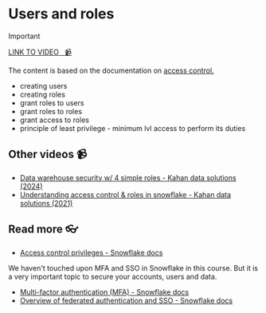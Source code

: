 # Users and roles

<!-- [![video](https://github.com/kokchun/assets/blob/025ae8622a25d5522d11b21108f52f1df9388ea2/data_warehouse/snowflake_free_trial.png?raw=true)](https://github.com/kokchun/assets/blob/025ae8622a25d5522d11b21108f52f1df9388ea2/data_warehouse/snowflake_free_trial.png?raw=true) -->


> [!IMPORTANT]
> [LINK TO VIDEO &nbsp; :video_camera:](https://)


The content is based on the documentation on [access control.](https://docs.snowflake.com/en/user-guide/security-access-control-overview)

- creating users
- creating roles 
- grant roles to users
- grant roles to roles 
- grant access to roles
- principle of least privilege - minimum lvl access to perform its duties

## Other videos :video_camera:

- [Data warehouse security w/ 4 simple roles - Kahan data solutions (2024)](https://www.youtube.com/watch?v=XUFdbyb49B8)
- [Understanding access control & roles in snowflake - Kahan data solutions (2021)](https://www.youtube.com/watch?v=b-YRXJgjDC8)



## Read more :eyeglasses:

- [Access control privileges - Snowflake docs](https://docs.snowflake.com/en/user-guide/security-access-control-privileges)

We haven't touched upon MFA and SSO in Snowflake in this course. But it is a very important topic to secure your accounts, users and data.

- [Multi-factor authentication (MFA) - Snowflake docs](https://docs.snowflake.com/en/user-guide/security-mfa)
- [Overview of federated authentication and SSO - Snowflake docs](https://docs.snowflake.com/en/user-guide/admin-security-fed-auth-overview)